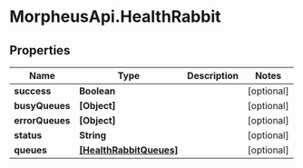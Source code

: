 # MorpheusApi.HealthRabbit

## Properties

Name | Type | Description | Notes
------------ | ------------- | ------------- | -------------
**success** | **Boolean** |  | [optional] 
**busyQueues** | **[Object]** |  | [optional] 
**errorQueues** | **[Object]** |  | [optional] 
**status** | **String** |  | [optional] 
**queues** | [**[HealthRabbitQueues]**](HealthRabbitQueues.md) |  | [optional] 


